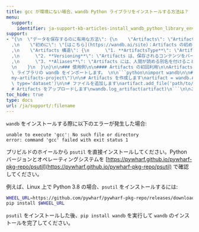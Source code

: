 ```yaml
---
title: gcc が環境にない場合、wandb Python ライブラリをインストールする方法は？
menu:
  support:
    identifier: ja-support-kb-articles-install_wandb_python_library_environments_without_gcc
support:
- "{\n  \"データを保存するのに有用な方法\": {\n    \"Artifacts\": \"Artifacts は、W&B でのファイルやディレクトリの保存とバージョン管理の方法です。予測、モデルのスナップショット、データセット、結果ログなどを保存するために使用します。\"\
  ,\n    \"初めに\": \"[はこちら](https://wandb.ai/site)：Artifacts の初めての使用方法についてガイドを書きました。\"\
  ,\n    \"Artifacts 構造\": {\n      \"1. **ArtifactsType**\": \"Artifactsは、特定のタイプに属します。例えば、モデルやデータセットなどがあります。\"\
  ,\n      \"2. **Versioning**\": \"Artifacts は、保存されるコンテンツをバージョン管理することで、より簡単に管理できます。\"\
  ,\n      \"3. **Aliases**\": \"Artifacts には、人間が読める別名を付けることができ、バージョン番号の代わりに使用できます。\"\
  \n    }\n  }\n}\n\n### 使用例\n\n#### Artifacts の初回利用\n\nArtifacts を使用するには、まず Python\
  \ ライブラリの wandb をインポートします。 \n\n```python\nimport wandb\n\n# プロジェクトを初期化します\nwandb.init(project=\"\
  my-artifacts-project\")\n\n# Artifacts を作成します\nartifact = wandb.Artifact('my-dataset',\
  \ type='dataset')\n\n# ファイルを追加します\nartifact.add_file('path/to/dataset.csv')\n\n\
  # Artifacts をアップロードします\nwandb.log_artifact(artifact)\n```\n\nこのコードスニペットは、W&B システムにデータセットファイルを保存する基本的なワークフローを示しています。"
toc_hide: true
type: docs
url: /ja/support/:filename
---
```


`wandb` をインストールする際に以下のエラーが発生した場合:

```
unable to execute 'gcc': No such file or directory
error: command 'gcc' failed with exit status 1
```

プリビルドのホイールから `psutil` を直接インストールしてください。Python バージョンとオペレーティングシステムを [https://pywharf.github.io/pywharf-pkg-repo/psutil](https://pywharf.github.io/pywharf-pkg-repo/psutil) で確認してください。

例えば、Linux 上で Python 3.8 の場合、`psutil` をインストールするには:

```bash
WHEEL_URL=https://github.com/pywharf/pywharf-pkg-repo/releases/download/psutil-5.7.0-cp38-cp38-manylinux2010_x86_64.whl#sha256=adc36dabdff0b9a4c84821ef5ce45848f30b8a01a1d5806316e068b5fd669c6d
pip install $WHEEL_URL
```

`psutil` をインストールした後、`pip install wandb` を実行して `wandb` のインストールを完了してください。